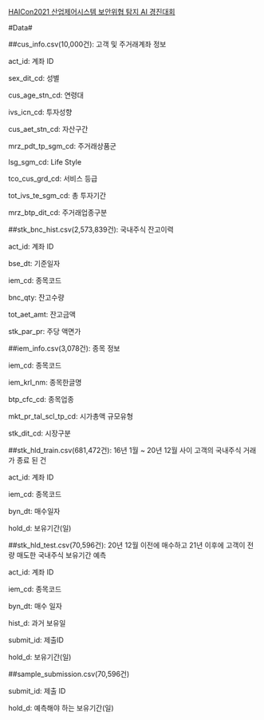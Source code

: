[HAICon2021 산업제어시스템 보안위협 탐지 AI 경진대회](https://dacon.io/competitions/official/235798/data)

#Data#

##cus_info.csv(10,000건): 고객 및 주거래계좌 정보

act_id: 계좌 ID

sex_dit_cd: 성별

cus_age_stn_cd: 연령대

ivs_icn_cd: 투자성향

cus_aet_stn_cd: 자산구간

mrz_pdt_tp_sgm_cd: 주거래상품군

lsg_sgm_cd: Life Style

tco_cus_grd_cd: 서비스 등급

tot_ivs_te_sgm_cd: 총 투자기간

mrz_btp_dit_cd: 주거래업종구분


##stk_bnc_hist.csv(2,573,839건): 국내주식 잔고이력

act_id: 계좌 ID

bse_dt: 기준일자

iem_cd: 종목코드

bnc_qty: 잔고수량

tot_aet_amt: 잔고금액

stk_par_pr: 주당 액면가


##iem_info.csv(3,078건): 종목 정보

iem_cd: 종목코드

iem_krl_nm: 종목한글명

btp_cfc_cd: 종목업종

mkt_pr_tal_scl_tp_cd: 시가총액 규모유형

stk_dit_cd: 시장구분


##stk_hld_train.csv(681,472건): 16년 1월 ~ 20년 12월 사이 고객의 국내주식 거래가 종료 된 건

act_id: 계좌 ID

iem_cd: 종목코드

byn_dt: 매수일자

hold_d: 보유기간(일)


##stk_hld_test.csv(70,596건): 20년 12월 이전에 매수하고 21년 이후에 고객이 전량 매도한 국내주식 보유기간 예측

act_id: 계좌 ID

iem_cd: 종목코드

byn_dt: 매수 일자

hist_d: 과거 보유일

submit_id: 제출ID

hold_d: 보유기간(일)


##sample_submission.csv(70,596건)

submit_id: 제출 ID

hold_d: 예측해야 하는 보유기간(일)
